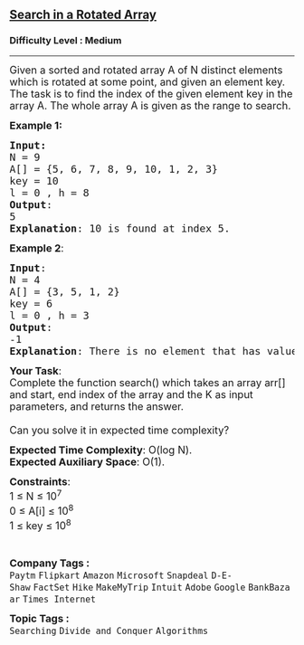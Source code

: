 <h2><a href="https://www.geeksforgeeks.org/problems/search-in-a-rotated-array4618/1?page=1&category=Divide%20and%20Conquer&sortBy=submissions">Search in a Rotated Array</a></h2><h3>Difficulty Level : Medium</h3><hr><div class="problems_problem_content__Xm_eO"><p><span style="font-size:18px">Given a sorted and rotated array A of N distinct elements which is rotated at some point, and given an element key. The task is to find the index of the given element key in the array A. The whole array A is given as the range to search.</span></p>

<p><span style="font-size:18px"><strong>Example 1:</strong></span></p>

<pre><span style="font-size:18px"><strong>Input:</strong>
N = 9
A[] = {5, 6, 7, 8, 9, 10, 1, 2, 3}
key = 10
l = 0 , h = 8
<strong>Output</strong>:
5
<strong>Explanation</strong>: 10 is found at index 5.</span></pre>

<p><span style="font-size:18px"><strong>Example 2</strong>:</span></p>

<pre><span style="font-size:18px"><strong>Input</strong>:
N = 4
A[] = {3, 5, 1, 2}
key = 6
l = 0 , h = 3</span><span style="font-size:18px"><strong>
Output</strong>:
-1</span><span style="font-size:18px"><strong>
Explanation</strong>: There is no element that has value 6.</span></pre>

<p><span style="font-size:18px"><strong>Your Task</strong>:<br>
Complete the function&nbsp;search()&nbsp;which takes an array arr[] and start,&nbsp;end index of the array and the K&nbsp;as input parameters, and returns the answer.<br>
<br>
Can you solve it in expected time complexity?</span></p>

<p><span style="font-size:18px"><strong>Expected Time Complexity</strong>:&nbsp;O(log N).<br>
<strong>Expected Auxiliary Space</strong>:&nbsp;O(1).</span></p>

<p><span style="font-size:18px"><strong>Constraints</strong>:<br>
1 ≤ N ≤ 10<sup>7</sup><br>
0 ≤ A[i] ≤ 10<sup>8</sup><br>
1 ≤ key ≤ 10<sup>8</sup></span></p>

<p>&nbsp;</p>
</div><p><span style=font-size:18px><strong>Company Tags : </strong><br><code>Paytm</code>&nbsp;<code>Flipkart</code>&nbsp;<code>Amazon</code>&nbsp;<code>Microsoft</code>&nbsp;<code>Snapdeal</code>&nbsp;<code>D-E-Shaw</code>&nbsp;<code>FactSet</code>&nbsp;<code>Hike</code>&nbsp;<code>MakeMyTrip</code>&nbsp;<code>Intuit</code>&nbsp;<code>Adobe</code>&nbsp;<code>Google</code>&nbsp;<code>BankBazaar</code>&nbsp;<code>Times Internet</code>&nbsp;<br><p><span style=font-size:18px><strong>Topic Tags : </strong><br><code>Searching</code>&nbsp;<code>Divide and Conquer</code>&nbsp;<code>Algorithms</code>&nbsp;